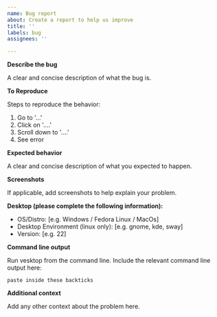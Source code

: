 ```yaml
---
name: Bug report
about: Create a report to help us improve
title: ''
labels: bug
assignees: ''

---
```


**Describe the bug**

A clear and concise description of what the bug is.

**To Reproduce**

Steps to reproduce the behavior:
1. Go to '...'
2. Click on '....'
3. Scroll down to '....'
4. See error

**Expected behavior**

A clear and concise description of what you expected to happen.

**Screenshots**

If applicable, add screenshots to help explain your problem.

**Desktop (please complete the following information):**
 - OS/Distro: [e.g. Windows / Fedora Linux / MacOs]
 - Desktop Environment (linux only): [e.g. gnome, kde, sway]
 - Version: [e.g. 22]

**Command line output**

Run vesktop from the command line. Include the relevant command line output here:
```
paste inside these backticks
```

**Additional context**

Add any other context about the problem here.
